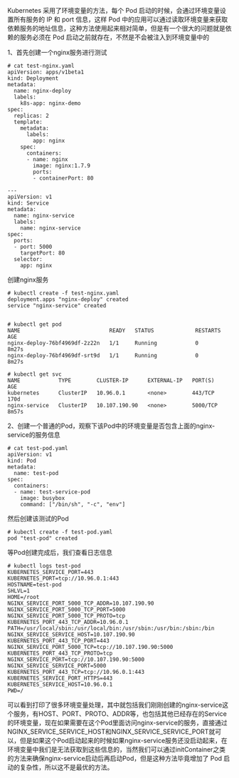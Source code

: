 Kubernetes 采用了环境变量的方法，每个 Pod 启动的时候，会通过环境变量设置所有服务的 IP 和 port 信息，这样 Pod 中的应用可以通过读取环境变量来获取依赖服务的地址信息，这种方法使用起来相对简单，但是有一个很大的问题就是依赖的服务必须在 Pod 启动之前就存在，不然是不会被注入到环境变量中的  


1、首先创建一个nginx服务进行测试  
```
# cat test-nginx.yaml 
apiVersion: apps/v1beta1
kind: Deployment
metadata:
  name: nginx-deploy
  labels:
    k8s-app: nginx-demo
spec:
  replicas: 2
  template:
    metadata:
      labels:
        app: nginx
    spec:
      containers:
      - name: nginx
        image: nginx:1.7.9
        ports:
        - containerPort: 80

---
apiVersion: v1
kind: Service
metadata:
  name: nginx-service
  labels:
    name: nginx-service
spec:
  ports:
  - port: 5000
    targetPort: 80
  selector:
    app: nginx
```  

创建nginx服务  
```
# kubectl create -f test-nginx.yaml
deployment.apps "nginx-deploy" created
service "nginx-service" created


# kubectl get pod 
NAME                            READY   STATUS             RESTARTS   AGE
nginx-deploy-76bf4969df-2z22n   1/1     Running            0          8m27s
nginx-deploy-76bf4969df-srt9d   1/1     Running            0          8m27s

# kubectl get svc
NAME            TYPE        CLUSTER-IP      EXTERNAL-IP   PORT(S)    AGE
kubernetes      ClusterIP   10.96.0.1       <none>        443/TCP    170d
nginx-service   ClusterIP   10.107.190.90   <none>        5000/TCP   8m57s
```  

2、创建一个普通的Pod，观察下该Pod中的环境变量是否包含上面的nginx-service的服务信息  
```
# cat test-pod.yaml 
apiVersion: v1
kind: Pod
metadata:
  name: test-pod
spec:
  containers:
  - name: test-service-pod
    image: busybox
    command: ["/bin/sh", "-c", "env"]
```  

然后创建该测试的Pod
```
# kubectl create -f test-pod.yaml
pod "test-pod" created
```  

等Pod创建完成后，我们查看日志信息  
```
# kubectl logs test-pod
KUBERNETES_SERVICE_PORT=443
KUBERNETES_PORT=tcp://10.96.0.1:443
HOSTNAME=test-pod
SHLVL=1
HOME=/root
NGINX_SERVICE_PORT_5000_TCP_ADDR=10.107.190.90
NGINX_SERVICE_PORT_5000_TCP_PORT=5000
NGINX_SERVICE_PORT_5000_TCP_PROTO=tcp
KUBERNETES_PORT_443_TCP_ADDR=10.96.0.1
PATH=/usr/local/sbin:/usr/local/bin:/usr/sbin:/usr/bin:/sbin:/bin
NGINX_SERVICE_SERVICE_HOST=10.107.190.90
KUBERNETES_PORT_443_TCP_PORT=443
NGINX_SERVICE_PORT_5000_TCP=tcp://10.107.190.90:5000
KUBERNETES_PORT_443_TCP_PROTO=tcp
NGINX_SERVICE_PORT=tcp://10.107.190.90:5000
NGINX_SERVICE_SERVICE_PORT=5000
KUBERNETES_PORT_443_TCP=tcp://10.96.0.1:443
KUBERNETES_SERVICE_PORT_HTTPS=443
KUBERNETES_SERVICE_HOST=10.96.0.1
PWD=/
```  
可以看到打印了很多环境变量处理，其中就包括我们刚刚创建的nginx-service这个服务，有HOST、PORT、PROTO、ADDR等，也包括其他已经存在的Service的环境变量，现在如果需要在这个Pod里面访问nginx-service的服务，直接通过NGINX_SERVICE_SERVICE_HOST和NGINX_SERVICE_SERVICE_PORT就可以，但是如果这个Pod启动起来的时候如果nginx-service服务还没启动起来，在环境变量中我们是无法获取到这些信息的，当然我们可以通过initContainer之类的方法来确保nginx-service启动后再启动Pod，但是这种方法毕竟增加了 Pod 启动的复杂性，所以这不是最优的方法。  

